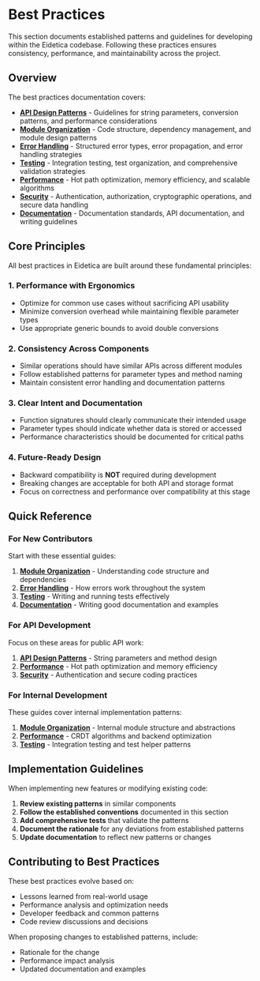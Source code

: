 # Best Practices

This section documents established patterns and guidelines for developing within the Eidetica codebase. Following these practices ensures consistency, performance, and maintainability across the project.

## Overview

The best practices documentation covers:

- **[API Design Patterns](api_design.md)** - Guidelines for string parameters, conversion patterns, and performance considerations
- **[Module Organization](module_organization.md)** - Code structure, dependency management, and module design patterns
- **[Error Handling](error_handling.md)** - Structured error types, error propagation, and error handling strategies
- **[Testing](testing.md)** - Integration testing, test organization, and comprehensive validation strategies
- **[Performance](performance.md)** - Hot path optimization, memory efficiency, and scalable algorithms
- **[Security](security.md)** - Authentication, authorization, cryptographic operations, and secure data handling
- **[Documentation](documentation.md)** - Documentation standards, API documentation, and writing guidelines

## Core Principles

All best practices in Eidetica are built around these fundamental principles:

### 1. **Performance with Ergonomics**

- Optimize for common use cases without sacrificing API usability
- Minimize conversion overhead while maintaining flexible parameter types
- Use appropriate generic bounds to avoid double conversions

### 2. **Consistency Across Components**

- Similar operations should have similar APIs across different modules
- Follow established patterns for parameter types and method naming
- Maintain consistent error handling and documentation patterns

### 3. **Clear Intent and Documentation**

- Function signatures should clearly communicate their intended usage
- Parameter types should indicate whether data is stored or accessed
- Performance characteristics should be documented for critical paths

### 4. **Future-Ready Design**

- Backward compatibility is **NOT** required during development
- Breaking changes are acceptable for both API and storage format
- Focus on correctness and performance over compatibility at this stage

## Quick Reference

### For New Contributors

Start with these essential guides:

1. **[Module Organization](module_organization.md)** - Understanding code structure and dependencies
2. **[Error Handling](error_handling.md)** - How errors work throughout the system
3. **[Testing](testing.md)** - Writing and running tests effectively
4. **[Documentation](documentation.md)** - Writing good documentation and examples

### For API Development

Focus on these areas for public API work:

1. **[API Design Patterns](api_design.md)** - String parameters and method design
2. **[Performance](performance.md)** - Hot path optimization and memory efficiency
3. **[Security](security.md)** - Authentication and secure coding practices

### For Internal Development

These guides cover internal implementation patterns:

1. **[Module Organization](module_organization.md)** - Internal module structure and abstractions
2. **[Performance](performance.md)** - CRDT algorithms and backend optimization
3. **[Testing](testing.md)** - Integration testing and test helper patterns

## Implementation Guidelines

When implementing new features or modifying existing code:

1. **Review existing patterns** in similar components
2. **Follow the established conventions** documented in this section
3. **Add comprehensive tests** that validate the patterns
4. **Document the rationale** for any deviations from established patterns
5. **Update documentation** to reflect new patterns or changes

## Contributing to Best Practices

These best practices evolve based on:

- Lessons learned from real-world usage
- Performance analysis and optimization needs
- Developer feedback and common patterns
- Code review discussions and decisions

When proposing changes to established patterns, include:

- Rationale for the change
- Performance impact analysis
- Updated documentation and examples
